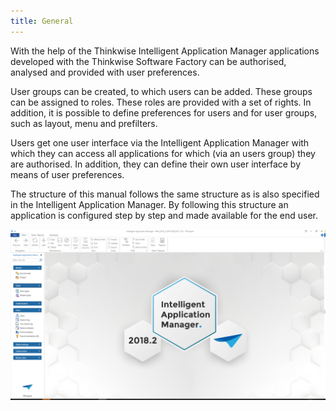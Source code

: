 ```yaml
---
title: General
---
```


With the help of the Thinkwise Intelligent Application Manager applications developed with the Thinkwise Software Factory can be authorised, analysed and provided with user preferences.

User groups can be created, to which users can be added. These groups can be assigned to roles. These roles are provided with a set of rights. In addition, it is possible to define preferences for users and for user groups, such as layout, menu and prefilters.

Users get one user interface via the Intelligent Application Manager with which they can access all applications for which (via an users group) they are authorised. In addition, they can define their own user interface by means of user preferences.

The structure of this manual follows the same structure as is also specified in the Intelligent Application Manager. By following this structure an application is configured step by step and made available for the end user.

![IAM](../assets/iam_admin/image5.png)